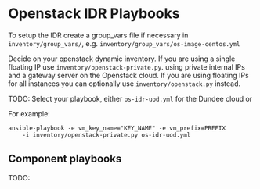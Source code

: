 Openstack IDR Playbooks
=======================

To setup the IDR create a group_vars file if necessary in `inventory/group_vars/`, e.g. `inventory/group_vars/os-image-centos.yml`

Decide on your openstack dynamic inventory.
If you are using a single floating IP use `inventory/openstack-private.py`.
using private internal IPs and a gateway server on the Openstack cloud.
If you are using floating IPs for all instances you can optionally use `inventory/openstack.py` instead.

TODO: Select your playbook, either `os-idr-uod.yml` for the Dundee cloud or

For example:

    ansible-playbook -e vm_key_name="KEY_NAME" -e vm_prefix=PREFIX
        -i inventory/openstack-private.py os-idr-uod.yml


Component playbooks
-------------------

TODO:
